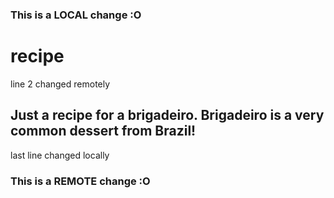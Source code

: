 ### This is a LOCAL change :O
# recipe
line 2 changed remotely
## Just a recipe for a brigadeiro. Brigadeiro is a very common dessert from Brazil!
last line changed locally
### This is a REMOTE change :O
